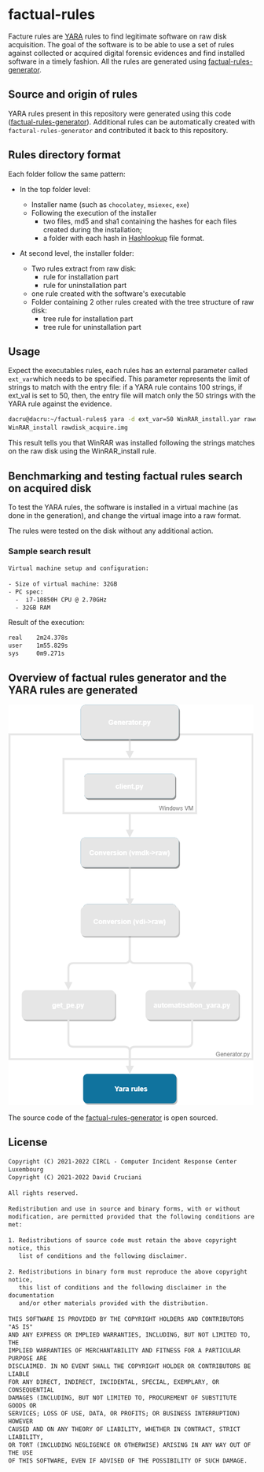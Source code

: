 # factual-rules

Facture rules are [YARA](https://yara.readthedocs.io/en/stable/) rules to find legitimate software on raw disk acquisition. The goal of the software is to be able to use a set of rules against collected or acquired digital forensic evidences and find installed software in a timely fashion. All the rules are generated using [factual-rules-generator](https://github.com/CIRCL/factual-rules-generator).

## Source and origin of rules 

YARA rules present in this repository were generated using this code ([factual-rules-generator](https://github.com/CIRCL/factual-rules-generator)). Additional
rules can be automatically created with `factural-rules-generator` and contributed it back to this repository.

## Rules directory format

Each folder follow the same pattern:

- In the top folder level:

  - Installer name (such as `chocolatey`, `msiexec`, `exe`)
  - Following the execution of the installer 
    - two files, md5 and sha1 containing the hashes for each files created during the installation;
    - a folder with each hash in [Hashlookup](https://github.com/hashlookup/hashlookup-forensic-analyser) file format.

- At second level, the installer folder:

  - Two rules extract from raw disk:
    - rule for installation part
    - rule for uninstallation part
  - one rule created with the software's executable
  - Folder containing 2 other rules created with the tree structure of raw disk:
    - tree rule for installation part
    - tree rule for uninstallation part

## Usage

Expect the executables rules, each rules has an external parameter called `ext_var`which needs to be specified. This parameter represents the limit of strings to match with the entry file:  if a YARA rule contains 100 strings, if ext_val is set to 50, then, the entry file will match only the 50 strings with the YARA rule against the evidence. 

~~~bash
dacru@dacru:~/factual-rules$ yara -d ext_var=50 WinRAR_install.yar rawdisk_acquire.img
WinRAR_install rawdisk_acquire.img 
~~~

This result tells you that WinRAR was installed following the strings matches on the raw disk using the WinRAR_install rule.

## Benchmarking and testing factual rules search on acquired disk

To test the YARA rules, the software is installed in a virtual machine (as done in the generation), and change the virtual image into a raw format. 

The rules were tested on the disk without any additional action.

### Sample search result

~~~
Virtual machine setup and configuration: 

- Size of virtual machine: 32GB
- PC spec:
  -  i7-10850H CPU @ 2.70GHz
  - 32GB RAM
~~~

Result of the execution:

~~~
real	2m24.378s
user	1m55.829s
sys		0m9.271s
~~~

## Overview of factual rules generator and the YARA rules are generated 

![Overview of factual rules generator](https://github.com/CIRCL/factual-rules/blob/main/img/YaraRule.png?raw=true)

The source code of the [factual-rules-generator](https://github.com/CIRCL/factual-rules-generator) is open sourced.

## License

~~~
Copyright (C) 2021-2022 CIRCL - Computer Incident Response Center Luxembourg
Copyright (C) 2021-2022 David Cruciani

All rights reserved.

Redistribution and use in source and binary forms, with or without
modification, are permitted provided that the following conditions are met:

1. Redistributions of source code must retain the above copyright notice, this
   list of conditions and the following disclaimer.

2. Redistributions in binary form must reproduce the above copyright notice,
   this list of conditions and the following disclaimer in the documentation
   and/or other materials provided with the distribution.

THIS SOFTWARE IS PROVIDED BY THE COPYRIGHT HOLDERS AND CONTRIBUTORS "AS IS"
AND ANY EXPRESS OR IMPLIED WARRANTIES, INCLUDING, BUT NOT LIMITED TO, THE
IMPLIED WARRANTIES OF MERCHANTABILITY AND FITNESS FOR A PARTICULAR PURPOSE ARE
DISCLAIMED. IN NO EVENT SHALL THE COPYRIGHT HOLDER OR CONTRIBUTORS BE LIABLE
FOR ANY DIRECT, INDIRECT, INCIDENTAL, SPECIAL, EXEMPLARY, OR CONSEQUENTIAL
DAMAGES (INCLUDING, BUT NOT LIMITED TO, PROCUREMENT OF SUBSTITUTE GOODS OR
SERVICES; LOSS OF USE, DATA, OR PROFITS; OR BUSINESS INTERRUPTION) HOWEVER
CAUSED AND ON ANY THEORY OF LIABILITY, WHETHER IN CONTRACT, STRICT LIABILITY,
OR TORT (INCLUDING NEGLIGENCE OR OTHERWISE) ARISING IN ANY WAY OUT OF THE USE
OF THIS SOFTWARE, EVEN IF ADVISED OF THE POSSIBILITY OF SUCH DAMAGE.
~~~










